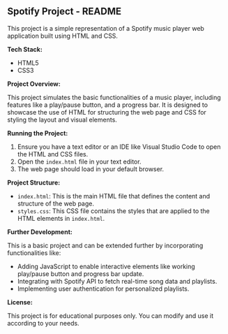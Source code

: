 ## Spotify Project - README

This project is a simple representation of a Spotify music player web application built using HTML and CSS. 

**Tech Stack:**

* HTML5
* CSS3

**Project Overview:**

This project simulates the basic functionalities of a music player, including features like a play/pause button, and a progress bar. It is designed to showcase the use of HTML for structuring the web page and CSS for styling the layout and visual elements.

**Running the Project:**

1.  Ensure you have a text editor or an IDE like Visual Studio Code to open the HTML and CSS files.
2.  Open the `index.html` file in your text editor.
3.  The web page should load in your default browser.

**Project Structure:**

* `index.html`: This is the main HTML file that defines the content and structure of the web page.
* `styles.css`: This CSS file contains the styles that are applied to the HTML elements in `index.html`.

**Further Development:**

This is a basic project and can be extended further by incorporating functionalities like:

*  Adding JavaScript to enable interactive elements like working play/pause button and progress bar update.
*  Integrating with Spotify API to fetch real-time song data and playlists.
*  Implementing user authentication for personalized playlists.

**License:**

This project is for educational purposes only. You can modify and use it according to your needs.
